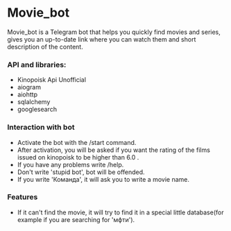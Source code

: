 # Movie_bot

Movie_bot is a Telegram bot that helps you quickly find movies and series, gives you an up-to-date link where you can watch them and short description of the content.

### API and libraries:
- Kinopoisk Api Unofficial
- aiogram
- aiohttp
- sqlalchemy
- googlesearch

### Interaction with bot

- Activate the bot with the /start command.
- After activation, you will be asked if you want the rating of the films issued on kinopoisk to be higher than 6.0 .
- If you have any problems write /help.
- Don't write 'stupid bot', bot will be offended.
- If you write 'Команда', it will ask you to write a movie name.

### Features

- If it can't find the movie, it will try to find it in a special little database(for example if you are searching for 'мфти').